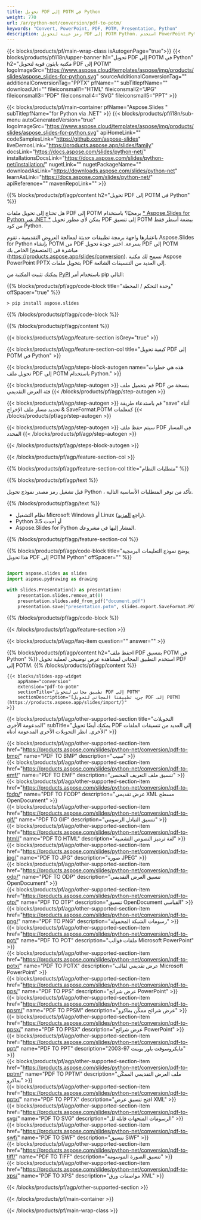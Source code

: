 ```yaml
---
title: تحويل PDF إلى POTM في Python
weight: 770
url: /ar/python-net/conversion/pdf-to-potm/ 
keywords: "Convert, PowerPoint, PDF, POTM, Presentation, Python"
description: رمز عينة لتحويل PDF إلى POTM Python. استخدم PowerPoint Python API لتحويل ملفات PDF إلى ملفات POTM.
---
```


{{< blocks/products/pf/main-wrap-class isAutogenPage="true">}}
{{< blocks/products/pf/i18n/upper-banner h1="تحويل PDF إلى POTM في Python" h2="مكتبة بايثون قوية لتحويل PDF إلى POTM" logoImageSrc="https://www.aspose.cloud/templates/aspose/img/products/slides/aspose_slides-for-python.svg" sourceAdditionalConversionTag="" additionalConversionTag="PPTX" pfName="" subTitlepfName="" downloadUrl="" fileiconsmall1="HTML" fileiconsmall2="JPG" fileiconsmall3="PDF" fileiconsmall4="SVG" fileiconsmall5="PPT" >}}

{{< blocks/products/pf/main-container pfName="Aspose.Slides " subTitlepfName="for Python via .NET" >}}
{{< blocks/products/pf/i18n/sub-menu autoGeneratedVersion="true" logoImageSrc="https://www.aspose.cloud/templates/aspose/img/products/slides/aspose_slides-for-python.svg" apiHomeLink="" codeSamplesLink="https://github.com/aspose-slides" liveDemosLink="https://products.aspose.app/slides/family" docsLink="https://docs.aspose.com/slides/python-net/" installationsDocsLink="https://docs.aspose.com/slides/python-net/installation/" nugetLink="" nugetPackageName="" downloadAsLink="https://downloads.aspose.com/slides/python-net" learnAsLink="https://docs.aspose.com/slides/python-net/" apiReference="" mavenRepoLink="" >}}

{{% blocks/products/pf/agp/content h2="تحويل PDF إلى POTM في Python" %}}

هل تحتاج إلى تحويل ملفات PDF إلى POTM برمجيًا؟ باستخدام [* Aspose.Slides for Python عبر .NET *](https://products.aspose.com/slides/python-net/) يمكن لأي مطور تحويل PDF إلى تنسيق POTM ببضعة أسطر فقط من كود Python.

باعتبارها واجهة برمجة تطبيقات حديثة لمعالجة العروض التقديمية ، تقوم Aspose.Slides for Python بإنشاء POTM من PDF بسرعة. اختبر جودة تحويل PDF إلى POTM مباشرة في [المتصفح] الخاص بك (https://products.aspose.app/slides/conversion). تسمح لك مكتبة Aspose PowerPoint PPTX بتحويل ملفات PDF إلى العديد من التنسيقات الشائعة.

يمكنك تثبيت المكتبة من [PyPI](https://pypi.org/project/Aspose.Slides/) باستخدام أمر pip التالي:

{{% blocks/products/pf/agp/code-block title="وحدة التحكم / المحطة" offSpacer="true" %}}

```console
> pip install aspose.slides

```

{{% /blocks/products/pf/agp/code-block %}}

{{% /blocks/products/pf/agp/content %}}

{{< blocks/products/pf/agp/feature-section isGrey="true" >}}

{{< blocks/products/pf/agp/feature-section-col title="كيفية تحويل PDF إلى POTM في Python" >}}

{{< blocks/products/pf/agp/steps-block-autogen name="هذه هي خطوات تحويل ملف PDF إلى POTM باستخدام Python." >}}

{{< blocks/products/pf/agp/step-autogen >}}
قم بتحميل ملف PDF بنسخة من فئة العرض التقديمي
{{< /blocks/products/pf/agp/step-autogen >}}

{{< blocks/products/pf/agp/step-autogen >}}
قم باستدعاء طريقة "save" أثناء تحديد مسار ملف الإخراج & SaveFormat.POTM كمعلمات
{{< /blocks/products/pf/agp/step-autogen >}}

{{< blocks/products/pf/agp/step-autogen >}}
سيتم حفظ ملف PDF في المسار المحدد
{{< /blocks/products/pf/agp/step-autogen >}}

{{< /blocks/products/pf/agp/steps-block-autogen >}}

{{< /blocks/products/pf/agp/feature-section-col >}}

{{% blocks/products/pf/agp/feature-section-col title="متطلبات النظام" %}}

{{% blocks/products/pf/agp/text %}}

 قبل تشغيل رمز مصدر نموذج تحويل Python ، تأكد من توفر المتطلبات الأساسية التالية.

{{% /blocks/products/pf/agp/text %}}

- نظام التشغيل Microsoft Windows أو Linux (راجع [المزيد](https://docs.aspose.com/slides/python-net/system-requirements/)).
- Python 3.5 أو أحدث
- Aspose.Slides for Python المشار إليها في مشروعك.

{{% /blocks/products/pf/agp/feature-section-col %}}

{{% blocks/products/pf/agp/code-block title="يوضح نموذج التعليمات البرمجية هذا تحويل PDF إلى POTM Python" offSpacer="" %}}

```py

import aspose.slides as slides
import aspose.pydrawing as drawing

with slides.Presentation() as presentation:
    presentation.slides.remove_at(0)
    presentation.slides.add_from_pdf("document.pdf")
    presentation.save("presentation.potm", slides.export.SaveFormat.POTM)

```
{{% /blocks/products/pf/agp/code-block %}}

{{< /blocks/products/pf/agp/feature-section >}}

{{< blocks/products/pf/agp/faq-item question="" answer="" >}}
 
{{% blocks/products/pf/agp/content h2="احفظ ملف PDF بتنسيق POTM في Python" %}}
استخدم التطبيق المجاني لمشاهدة عرض توضيحي لعملية تحويل PDF إلى POTM. 
{{% /blocks/products/pf/agp/content %}}

<!-- aboutfile Starts -->

<!-- aboutfile Ends -->

    {{< blocks/slides-app-widget 
        appName="conversion"
        extension="pdf-to-potm"
        sectionTitle="تطبيق مجاني لتحويل PDF إلى POTM" 
        sectionDescription="[جرب تطبيقنا المجاني لتحويل PDF إلى POTM](https://products.aspose.app/slides/import/)" 
    >}}
    
{{< blocks/products/pf/agp/other-supported-section title="التحويلات المدعومة الأخرى" subTitle="يمكنك أيضًا تحويل PDF إلى العديد من تنسيقات الملفات الأخرى. انظر التحويلات الأخرى المدعومة أدناه" >}}

{{< blocks/products/pf/agp/other-supported-section-item href="https://products.aspose.com/slides/python-net/conversion/pdf-to-bmp/" name="PDF TO BMP" description="سيب" >}}  
{{< blocks/products/pf/agp/other-supported-section-item href="https://products.aspose.com/slides/python-net/conversion/pdf-to-emf/" name="PDF TO EMF" description="تنسيق ملف التعريف المحسن" >}}  
{{< blocks/products/pf/agp/other-supported-section-item href="https://products.aspose.com/slides/python-net/conversion/pdf-to-fodp/" name="PDF TO FODP" description="عرض تقديمي XML مسطح OpenDocument" >}}  
{{< blocks/products/pf/agp/other-supported-section-item href="https://products.aspose.com/slides/python-net/conversion/pdf-to-gif/" name="PDF TO GIF" description="تنسيق التبادل الرسومي" >}}  
{{< blocks/products/pf/agp/other-supported-section-item href="https://products.aspose.com/slides/python-net/conversion/pdf-to-html/" name="PDF TO HTML" description="لغة ترميز النصوص التشعبية" >}}  
{{< blocks/products/pf/agp/other-supported-section-item href="https://products.aspose.com/slides/python-net/conversion/pdf-to-jpg/" name="PDF TO JPG" description="صورة JPEG" >}}  
{{< blocks/products/pf/agp/other-supported-section-item href="https://products.aspose.com/slides/python-net/conversion/pdf-to-odp/" name="PDF TO ODP" description="تنسيق العرض التقديمي OpenDocument" >}}  
{{< blocks/products/pf/agp/other-supported-section-item href="https://products.aspose.com/slides/python-net/conversion/pdf-to-otp/" name="PDF TO OTP" description="تنسيق OpenDocument القياسي" >}}  
{{< blocks/products/pf/agp/other-supported-section-item href="https://products.aspose.com/slides/python-net/conversion/pdf-to-png/" name="PDF TO PNG" description="رسومات الشبكة المحمولة" >}}  
{{< blocks/products/pf/agp/other-supported-section-item href="https://products.aspose.com/slides/python-net/conversion/pdf-to-pot/" name="PDF TO POT" description="ملفات قوالب Microsoft PowerPoint" >}}  
{{< blocks/products/pf/agp/other-supported-section-item href="https://products.aspose.com/slides/python-net/conversion/pdf-to-potx/" name="PDF TO POTX" description="عرض تقديمي لقالب Microsoft PowerPoint" >}}  
{{< blocks/products/pf/agp/other-supported-section-item href="https://products.aspose.com/slides/python-net/conversion/pdf-to-pps/" name="PDF TO PPS" description="عرض شرائح PowerPoint" >}}  
{{< blocks/products/pf/agp/other-supported-section-item href="https://products.aspose.com/slides/python-net/conversion/pdf-to-ppsm/" name="PDF TO PPSM" description="عرض شرائح ممكّن بماكرو" >}}  
{{< blocks/products/pf/agp/other-supported-section-item href="https://products.aspose.com/slides/python-net/conversion/pdf-to-ppsx/" name="PDF TO PPSX" description="عرض شرائح PowerPoint" >}}  
{{< blocks/products/pf/agp/other-supported-section-item href="https://products.aspose.com/slides/python-net/conversion/pdf-to-ppt/" name="PDF TO PPT" description="مايكروسوفت باور بوينت 97-2003" >}}  
{{< blocks/products/pf/agp/other-supported-section-item href="https://products.aspose.com/slides/python-net/conversion/pdf-to-pptm/" name="PDF TO PPTM" description="ملف العرض التقديمي الممكّن بماكرو" >}}  
{{< blocks/products/pf/agp/other-supported-section-item href="https://products.aspose.com/slides/python-net/conversion/pdf-to-pptx/" name="PDF TO PPTX" description="افتح تنسيق عرض XML" >}}  
{{< blocks/products/pf/agp/other-supported-section-item href="https://products.aspose.com/slides/python-net/conversion/pdf-to-svg/" name="PDF TO SVG" description="الرسومات المتجهات قابلة لل" >}}  
{{< blocks/products/pf/agp/other-supported-section-item href="https://products.aspose.com/slides/python-net/conversion/pdf-to-swf/" name="PDF TO SWF" description="تنسيق SWF" >}}  
{{< blocks/products/pf/agp/other-supported-section-item href="https://products.aspose.com/slides/python-net/conversion/pdf-to-tiff/" name="PDF TO TIFF" description="تنسيق الصورة الموسومة" >}}  
{{< blocks/products/pf/agp/other-supported-section-item href="https://products.aspose.com/slides/python-net/conversion/pdf-to-xps/" name="PDF TO XPS" description="مواصفات ورق XML" >}}  


{{< /blocks/products/pf/agp/other-supported-section >}}

{{< /blocks/products/pf/main-container >}}
    
{{< /blocks/products/pf/main-wrap-class >}}
